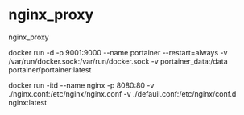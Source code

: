 # nginx_proxy
nginx_proxy


docker run -d -p 9001:9000 --name portainer --restart=always -v /var/run/docker.sock:/var/run/docker.sock -v portainer_data:/data portainer/portainer:latest

docker run -itd --name nginx -p 8080:80 -v ./nginx.conf:/etc/nginx/nginx.conf -v ./defauil.conf:/etc/nginx/conf.d nginx:latest
